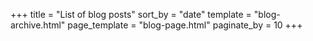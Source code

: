 +++
title = "List of blog posts"
sort_by = "date"
template = "blog-archive.html"
page_template = "blog-page.html"
paginate_by = 10
+++